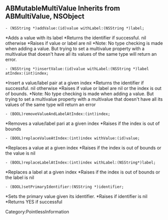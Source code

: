 

ABMutableMultiValue Inherits from ABMultiValue, NSObject
----


    - (NSString *)addValue:(id)value withLabel:(NSString *)label;

 *Adds a value with its label
 *Returns the identifier if successful. nil otherwise
 *Raises if value or label are nil
 *Note: No type checking is made when adding a value. But trying to set a multivalue property with a multivalue that doesn't have all its values of the same type will return an error.


    - (NSString *)insertValue:(id)value withLabel:(NSString *)label atIndex:(int)index;

 *Insert a value/label pair at a given index
 *Returns the identifier if successful. nil otherwise
 *Raises if value or label are nil or the index is out of bounds.
 *Note: No type checking is made when adding a value. But trying to set a multivalue property with a multivalue that doesn't have all its values of the same type will return an error

    
 
    - (BOOL)removeValueAndLabelAtIndex:(int)index;

 *Removes a value/label pari at a given index
 *Raises if the index is out of bounds

        

    - (BOOL)replaceValueAtIndex:(int)index withValue:(id)value;

 *Replaces a value at a given index
 *Raises if the index is out of bounds or the value is nil

        


    - (BOOL)replaceLabelAtIndex:(int)index withLabel:(NSString*)label;

 *Replaces a label at a given index
 *Raises if the index is out of bounds or the label is nil

        


    - (BOOL)setPrimaryIdentifier:(NSString *)identifier;

 *Sets the primary value given its identifier.
 *Raises if identifier is nil
 *Returns YES if successful


Category:PointlessInformation
